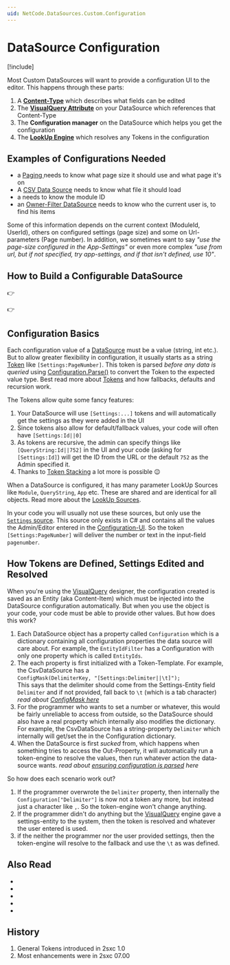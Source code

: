 ```yaml
---
uid: NetCode.DataSources.Custom.Configuration
---
```


# DataSource Configuration

[!include[](~/basics/stack/_shared-float-summary.md)]
<style>
  .context-box-summary .datasource-custom, 
  .context-box-summary .query-params,
  .context-box-summary .data-configuration
  { visibility: visible; } 
</style>

Most Custom DataSources will want to provide a configuration UI to the editor. This happens through these parts:

1. A **[Content-Type](xref:NetCode.DataSources.Custom.ConfigurationData)** which describes what fields can be edited
1. The **[VisualQuery Attribute](xref:NetCode.DataSources.Custom.VisualQueryAttribute)** on your DataSource which references that Content-Type
1. The **Configuration manager** on the DataSource which helps you get the configuration
1. The **[LookUp Engine](xref:Abyss.Parts.LookUp.Engine)** which resolves any Tokens in the configuration

## Examples of Configurations Needed

* a [Paging ](xref:ToSic.Eav.DataSources.Paging) needs to know what page size it should use and what page it's on
* A [CSV Data Source](xref:ToSic.Eav.DataSources.CsvDataSource) needs to know what file it should load
* a [](xref:ToSic.Sxc.DataSources.CmsBlock) needs to know the module ID 
* an [Owner-Filter DataSource](xref:ToSic.Eav.DataSources.OwnerFilter) needs to know who the current user is, to find his items

Some of this information depends on the current context (ModuleId, UserId), others on configured settings (page size) and some on Url-parameters (Page number). In addition, we sometimes want to say _"use the page-size configured in the App-Settings"_ or even more complex _"use from url, but if not specified, try app-settings, and if that isn't defined, use 10"_.


## How to Build a Configurable DataSource

👉 [](xref:NetCode.DataSources.Custom.ConfigurationData)

👉 [](xref:NetCode.DataSources.Custom.ConfigurableDataSource)


## Configuration Basics

Each configuration value of a [DataSource](xref:NetCode.DataSources.DataSource) must be a value (string, int etc.). 
But to allow greater flexibility in configuration, it usually starts as a string [Token](xref:Abyss.Parts.LookUp.Tokens) like `[Settings:PageNumber]`. 
This token is parsed _before any data is queried_ using [Configuration.Parse()](xref:NetCode.DataSources.Custom.ConfigurationParse) to convert the Token to the expected value type. 
Best read more about [Tokens](xref:Abyss.Parts.LookUp.Tokens) and how fallbacks, defaults and recursion work.  

The Tokens allow quite some fancy features:

1. Your DataSource will use `[Settings:...]` tokens and will automatically get the settings as they were added in the UI
1. Since tokens also allow for default/fallback values, your code will often have `[Settings:Id||0]`
1. As tokens are recursive, the admin can specify things like `[QueryString:Id||752]` in the UI and your code (asking for `[Settings:Id]`) will get the ID from the URL or the default `752` as the Admin specified it. 
1. Thanks to [Token Stacking](xref:Abyss.Parts.LookUp.Tokens) a lot more is possible 😉

When a DataSource is configured, it has many parameter LookUp Sources like `Module`, `QueryString`, `App` etc. These are shared and are identical for all objects. Read more about the [LookUp Sources](xref:Abyss.Parts.LookUp.Sources).

In your code you will usually not use these sources, but only use the [`Settings` source](xref:Abyss.Parts.LookUp.Settings). This source only exists in C# and contains all the values the Admin/Editor entered in the [Configuration-UI](xref:NetCode.DataSources.Custom.ConfigurationData). So the token `[Settings:PageNumber]` will deliver the number or text in the input-field `pagenumber`. 

## How Tokens are Defined, Settings Edited and Resolved

When you're using the [VisualQuery](xref:Basics.Query.VisualQuery.Index) designer, the configuration created is saved as an Entity (aka Content-Item) which must be injected into the DataSource configuration automatically. But when you use the object is your code, your code must be able to provide other values. But how does this work?

1. Each DataSource object has a property called `Configuration` which is a dictionary containing all configuration properties the data source will care about. For example, the `EntityIdFilter` has a Configuration with only one property which is called `EntityIds`. 
2. The each property is first initialized with a Token-Template. For example, the CsvDataSource has a  
`ConfigMask(DelimiterKey, "[Settings:Delimiter||\t]");`   
This says that the delimiter should come from the Settings-Entity field `Delimiter` and if not provided, fall back to `\t` (which is a tab character)  
_read about [ConfigMask here](xref:NetCode.DataSources.Custom.ConfigMask)_  
3. For the programmer who wants to set a number or whatever, this would be fairly unreliable to access from outside, so the DataSource should also have a real property which internally also modifies the dictionary. For example, the CsvDataSource has a string-property `Delimiter` which internally will get/set the in the Configuration dictionary.  
3. When the DataSource is first _sucked_ from, which happens when something tries to access the Out-Property, it will automatically run a token-engine to resolve the values, then run whatever action the data-source wants. _read about [ensuring configuration is parsed](xref:NetCode.DataSources.Custom.ConfigurationParse) here_

So how does each scenario work out?

1. If the programmer overwrote the `Delimiter` property, then internally the `Configuration["Delimiter"]` is now not a token any more, but instead just a character like `,`. So the token-engine won't change anything. 
1. If the programmer didn't do anything but the  [VisualQuery](xref:Basics.Query.VisualQuery.Index)  engine gave a settings-entity to the system, then the token is resolved and whatever the user entered is used. 
1. if the neither the programmer nor the user provided settings, then the token-engine will resolve to the fallback and use the `\t` as was defined.

## Also Read

* [](xref:Abyss.Parts.LookUp.Index)
* [](xref:Abyss.Parts.LookUp.Tokens)
* [](xref:NetCode.DataSources.Custom.Api)
* [](xref:NetCode.DataSources.Custom.ConfigurationParse)
* [](xref:ToSic.Eav.DataSources.IDataStream)


## History

1. General Tokens introduced in 2sxc 1.0
1. Most enhancements were in 2sxc 07.00


